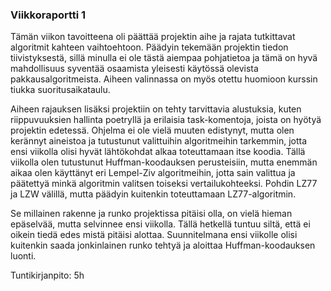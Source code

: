 ### Viikkoraportti 1

Tämän viikon tavoitteena oli päättää projektin aihe ja rajata tutkittavat algoritmit kahteen vaihtoehtoon. Päädyin tekemään projektin tiedon tiivistyksestä, sillä minulla ei ole tästä aiempaa pohjatietoa ja tämä on hyvä mahdollisuus syventää osaamista yleisesti käytössä olevista pakkausalgoritmeista. Aiheen valinnassa on myös otettu huomioon kurssin tiukka suoritusaikataulu.

Aiheen rajauksen lisäksi projektiin on tehty tarvittavia alustuksia, kuten riippuvuuksien hallinta poetryllä ja erilaisia task-komentoja, joista on hyötyä projektin edetessä. Ohjelma ei ole vielä muuten edistynyt, mutta olen kerännyt aineistoa ja tutustunut valittuihin algoritmeihin tarkemmin, jotta ensi viikolla olisi hyvät lähtökohdat alkaa toteuttamaan itse koodia. Tällä viikolla olen tutustunut Huffman-koodauksen perusteisiin, mutta enemmän aikaa olen käyttänyt eri Lempel-Ziv algoritmeihin, jotta sain valittua ja päätettyä minkä algoritmin valitsen toiseksi vertailukohteeksi. Pohdin LZ77 ja LZW välillä, mutta päädyin kuitenkin toteuttamaan LZ77-algoritmin.

Se millainen rakenne ja runko projektissa pitäisi olla, on vielä hieman epäselvää, mutta selvinnee ensi viikolla. Tällä hetkellä tuntuu siltä, että ei oikein tiedä edes mistä pitäisi alottaa. Suunnitelmana ensi viikolle olisi kuitenkin saada jonkinlainen runko tehtyä ja aloittaa Huffman-koodauksen luonti.

Tuntikirjanpito: 5h